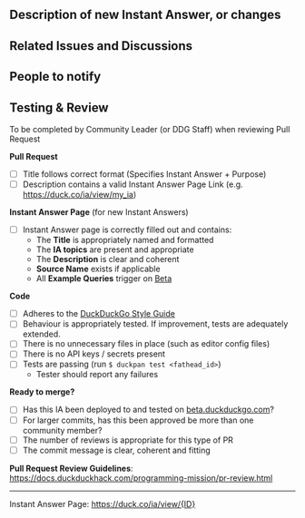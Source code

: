 <!-- Use the appropriate format for your Pull Request title above ^^^^^:

If this is a bug fix:
{IA Name}: {Description of change}

If this is a New Instant Answer:
New {IA Name} Goodie

If this is something else:
{Tests/Docs/Other}: {Short Description}

-->


## Description of new Instant Answer, or changes
<!-- What does this new Instant Answer do? What changes does this PR introduce? -->


## Related Issues and Discussions
<!-- Link related issues here to automatically close them when PR is merged -->
<!-- E.g. "Fixes #1234" -->


## People to notify
<!-- Please @mention any relevant people/organizations here: -->


## Testing & Review
To be completed by Community Leader (or DDG Staff) when reviewing Pull Request

**Pull Request**
- [ ] Title follows correct format (Specifies Instant Answer + Purpose)
- [ ] Description contains a valid Instant Answer Page Link (e.g. https://duck.co/ia/view/my_ia)

**Instant Answer Page** (for new Instant Answers)
- [ ] Instant Answer page is correctly filled out and contains:
    - The **Title** is appropriately named and formatted
    - The **IA topics** are present and appropriate
    - The **Description** is clear and coherent
    - **Source Name** exists if applicable
    - All **Example Queries** trigger on [Beta](https://beta.duckduckgo.com/)

**Code**
- [ ] Adheres to the [DuckDuckGo Style Guide](https://docs.duckduckhack.com/resources/code-style-guide.html)
- [ ] Behaviour is appropriately tested. If improvement, tests are adequately extended.
- [ ] There is no unnecessary files in place (such as editor config files)
- [ ] There is no API keys / secrets present
- [ ] Tests are passing (run `$ duckpan test <fathead_id>`)
    - Tester should report any failures

**Ready to merge?**

- [ ] Has this IA been deployed to and tested on [beta.duckduckgo.com](https://beta.duckduckgo.com/)?
- [ ] For larger commits, has this been approved be more than one community member?
- [ ] The number of reviews is appropriate for this type of PR
- [ ] The commit message is clear, coherent and fitting

**Pull Request Review Guidelines**: https://docs.duckduckhack.com/programming-mission/pr-review.html

<!-- DO NOT REMOVE -->
---

<!-- The Instant Answer ID can be found by clicking the `?` icon beside the Instant Answer result on DuckDuckGo.com -->
Instant Answer Page: https://duck.co/ia/view/{ID}
<!-- FILL THIS IN:                           ^^^^ -->
